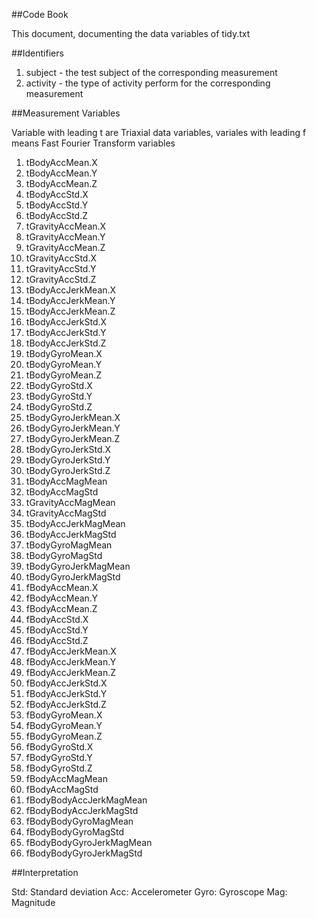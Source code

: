 ##Code Book

This document, documenting the data variables of tidy.txt

##Identifiers

1. subject - the test subject of the corresponding measurement
2. activity - the type of activity perform for the corresponding measurement

##Measurement Variables

Variable with leading t are Triaxial data variables, variales with leading f means Fast Fourier Transform variables

1. tBodyAccMean.X          
2. tBodyAccMean.Y
3. tBodyAccMean.Z
4. tBodyAccStd.X           
5. tBodyAccStd.Y
6. tBodyAccStd.Z
7. tGravityAccMean.X       
8. tGravityAccMean.Y
9. tGravityAccMean.Z
10. tGravityAccStd.X     
11. tGravityAccStd.Y
12. tGravityAccStd.Z
13. tBodyAccJerkMean.X      
14. tBodyAccJerkMean.Y
15. tBodyAccJerkMean.Z
16. tBodyAccJerkStd.X       
17. tBodyAccJerkStd.Y
18. tBodyAccJerkStd.Z
19. tBodyGyroMean.X         
20. tBodyGyroMean.Y
21. tBodyGyroMean.Z
22. tBodyGyroStd.X          
23. tBodyGyroStd.Y
24. tBodyGyroStd.Z
25. tBodyGyroJerkMean.X     
26. tBodyGyroJerkMean.Y
27. tBodyGyroJerkMean.Z
28. tBodyGyroJerkStd.X      
29. tBodyGyroJerkStd.Y
30. tBodyGyroJerkStd.Z
31. tBodyAccMagMean         
32. tBodyAccMagStd
33. tGravityAccMagMean
34. tGravityAccMagStd       
35. tBodyAccJerkMagMean
36. tBodyAccJerkMagStd
37. tBodyGyroMagMean        
38. tBodyGyroMagStd
39. tBodyGyroJerkMagMean
40. tBodyGyroJerkMagStd     
41. fBodyAccMean.X
42. fBodyAccMean.Y
43. fBodyAccMean.Z          
44. fBodyAccStd.X
45. fBodyAccStd.Y
46. fBodyAccStd.Z           
47. fBodyAccJerkMean.X
48. fBodyAccJerkMean.Y
49. fBodyAccJerkMean.Z      
50. fBodyAccJerkStd.X
51. fBodyAccJerkStd.Y
52. fBodyAccJerkStd.Z       
53. fBodyGyroMean.X
54. fBodyGyroMean.Y
55. fBodyGyroMean.Z
56. fBodyGyroStd.X
57. fBodyGyroStd.Y
58. fBodyGyroStd.Z          
59. fBodyAccMagMean
60. fBodyAccMagStd
61. fBodyBodyAccJerkMagMean 
62. fBodyBodyAccJerkMagStd
63. fBodyBodyGyroMagMean
64. fBodyBodyGyroMagStd
65. fBodyBodyGyroJerkMagMean
66. fBodyBodyGyroJerkMagStd

##Interpretation

Std: Standard deviation
Acc: Accelerometer
Gyro: Gyroscope
Mag: Magnitude
